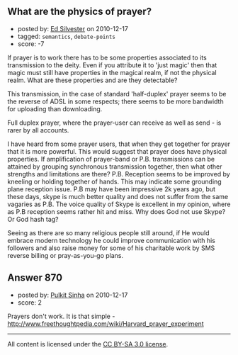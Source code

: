 ## What are the physics of prayer?

- posted by: [Ed Silvester](https://stackexchange.com/users/-1/236-ed-silvester) on 2010-12-17
- tagged: `semantics`, `debate-points`
- score: -7

If prayer is to work there has to be some properties associated to its transmission to the deity. Even if you attribute it to 'just magic' then that magic must still have properties in the magical realm, if not the physical realm. What are these properties and are they detectable? 

This transmission, in the case of standard 'half-duplex' prayer seems to be the reverse of ADSL in some respects; there seems to be more bandwidth for uploading than downloading.

Full duplex prayer, where the prayer-user can receive as well as send - is rarer by all accounts.

I have heard from some prayer users, that when they get together for prayer that it is more powerful. This would suggest that prayer does have physical properties. If amplification of prayer-band or P.B. transmissions can be attained by grouping synchronous transmission together, then what other strengths and limitations are there?  P.B. Reception seems to be improved by kneeling or holding together of hands. This may indicate some grounding plane reception issue.  P.B may have been impressive 2k years ago, but these days, skype is much better quality and does not suffer from the same vagaries as P.B. The voice quality of Skype is excellent in my opinion, where as P.B reception seems rather hit and miss.  Why does God not use Skype? Or God hash tag?  

Seeing as there are so many religious people still around, if He would embrace modern technology he could improve communication with his followers and also raise money for some of his charitable work by SMS reverse billing or pray-as-you-go plans.


## Answer 870

- posted by: [Pulkit Sinha](https://stackexchange.com/users/-1/23-pulkit-sinha) on 2010-12-17
- score: 2

Prayers don't work. It is that simple - http://www.freethoughtpedia.com/wiki/Harvard_prayer_experiment



---

All content is licensed under the [CC BY-SA 3.0 license](https://creativecommons.org/licenses/by-sa/3.0/).
